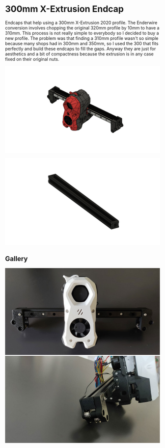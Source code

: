 # 300mm X-Extrusion Endcap

Endcaps that help using a 300mm X-Extrusion 2020 profile. The Enderwire conversion involves chopping the original 320mm profile by 10mm to have a 310mm. This process is not really simple to everybody so I decided to buy a new profile. The problem was that finding a 310mm profile wasn't so simple because many shops had in 300mm and 350mm, so I used the 300 that fits perfectly and build these endcaps to fill the gaps. Anyway they are just for aesthetics and a bit of compactness because the extrusion is in any case fixed on their original nuts.

![The full carriage](Images/300mm-X-Extrusion-Endcap-X-Carriage.jpg)

![The profile](Images/300mm-X-Extrusion-Endcap-X-2020-Profile.jpg)

## Gallery
![picture](Images/gallery-1.jpg)
![picture](Images/gallery-2.jpg)